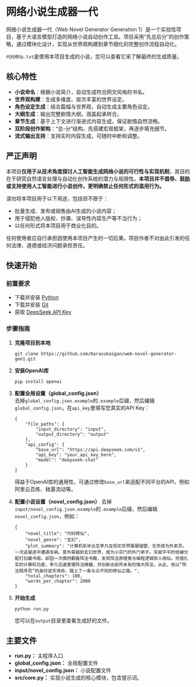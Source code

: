 # 网络小说生成器一代

网络小说生成器一代（Web Novel Generator Generation 1）是一个实验性项目，基于大语言模型打造的网络小说自动创作工具。项目采用“先总后分”的创作策略，通过模块化设计，实现从世界观构建到章节细化的完整创作流程自动化。

`代码修仙.txt`是使用本项目生成的小说，您可以查看它来了解最终的生成质量。

## 核心特性

- **小说命名**：根据小说简介，自动生成符合网文风格的书名。
- **世界观构建**：生成多维度、层次丰富的世界设定。
- **角色设定生成**：结合篇幅与世界观，自动生成主要角色设定。
- **大纲生成**：输出完整剧情大纲，涵盖起承转合。
- **章节生成**：基于上下文进行渐进式内容生成，保证剧情自然流畅。
- **双阶段创作架构**：“总-分”结构，先搭建宏观框架，再逐步填充细节。
- **流式输出支持**：支持实时内容生成，可随时中断和调整。

## 严正声明

本项目**仅用于从技术角度探讨人工智能生成网络小说的可行性与实现机制**，其目的在于研究自然语言处理与自动化创作系统的潜力与局限性。**本项目并不倡导、鼓励或支持使用人工智能进行小说创作，更明确禁止任何形式的滥用行为。**

请勿将本项目用于以下用途，包括但不限于：

- 批量生成、发布或销售由AI生成的小说内容；
- 用于侵犯他人版权、抄袭、误导性内容生产等不当行为；
- 以任何形式将本项目用于商业化目的。

任何使用者应自行承担因使用本项目产生的一切后果。项目作者不对由此引发的任何法律、道德或经济问题承担责任。

## 快速开始

### 前置要求

- 下载并安装 [Python](https://www.python.org/downloads/)
- 下载并安装 [Git](https://git-scm.com/downloads)
- 获取 [DeepSeek API Key](https://www.deepseek.com/)

### 步骤指南

1. **克隆项目到本地**
    ```
    git clone https://github.com/Karasukaigan/web-novel-generator-gen1.git
    ```

2. **安装OpenAI库**
    ```
    pip install openai
    ```

3. **配置全局设置（global_config.json）**  
    去掉`global_config.json.example`的`.example`后缀，然后编辑`global_config.json`，在`api_key`里填写您真实的API Key：  
    ```
    {
        "file_paths": {
            "input_directory": "input",
            "output_directory": "output"
        },
        "api_config": {
            "base_url": "https://api.deepseek.com/v1",
            "api_key": "your_api_key_here",
            "model": "deepseek-chat"
        }
    }
    ```
    得益于OpenAI库的通用性，可通过修改`base_url`来适配不同平台的API，例如阿里云百炼、硅基流动等。

4. **配置小说设置（novel_config.json）**
    去掉`input/novel_config.json.example`的`.example`后缀，然后编辑`novel_config.json`，例如： 
    ```
    {
        "novel_title": "代码修仙",
        "novel_genre": "玄幻",
        "plot_summary": "计算机系毕业生李凡在现实世界屡屡碰壁，无奈成为外卖员。一次送餐途中遭遇车祸，意外穿越到玄幻世界，成为小宗门的外门弟子。天赋平平的他被分配打扫藏书阁，却因一次偶然翻看阵法书籍，发现阵法原理竟与编程逻辑惊人相似。凭借扎实的计算机功底，李凡迅速掌握阵法精髓，并创新出前所未有的强大阵法。从此，他以“阵法程序员”的身份逆天改命，踏上了一条与众不同的修仙之路。",
        "total_chapters": 100,
        "words_per_chapter": 2000
    }
    ```

5. **开始生成**
    ```
    python run.py
    ```
    您可以在`output`目录里查看生成好的文件。

## 主要文件

- **run.py：** 主程序入口
- **global_config.json：** 全局配置文件
- **input/novel_config.json：** 小说配置文件
- **src/core.py：** 实现小说生成的核心模块，包含提示词。
